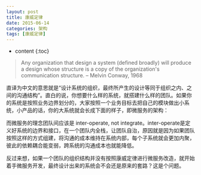 ```yaml
---
layout: post
title: 康威定律
date: 2015-06-14
categories: 架构
tags: [康威定律]
---
```


* content
{:toc}

> Any organization that design a system (defined broadly) will produce a design whose structure is a copy of the organization's communication structure. – Melvin Conway, 1968

直译为中文的意思就是“设计系统的组织，最终所产生的设计等同于组织之内、之间的沟通结构”。直白的说，你想要什么样的系统，就搭建什么样的团队。如果你的系统是按照业务边界划分的，大家按照一个业务目标去把自己的模块做出小系统，小产品的话，你的大系统就会长成下面的样子，即微服务的架构：

而微服务的理念团队间应该是 inter-operate, not integrate。inter-operate是定义好系统的边界和接口，在一个团队内全栈，让团队自治，原因就是因为如果团队按照这样的方式组建，将沟通的成本维持在系统内部，每个子系统就会更加内聚，彼此的依赖耦合能变弱，跨系统的沟通成本也就能降低。

反过来想，如果一个团队的组织结构并没有按照康威定律进行微服务改造，就开始着手微服务开发，最终设计出来的系统会不会还是原来的套路？这是个问题。